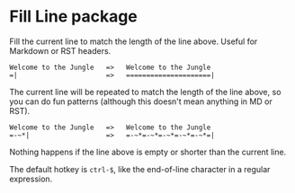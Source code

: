 # Fill Line package

Fill the current line to match the length of the line above. Useful for Markdown or RST headers.

```
Welcome to the Jungle   =>   Welcome to the Jungle
=|                      =>   =====================|
```


The current line will be repeated to match the length of the line above, so you can do fun patterns (although this doesn't mean anything in MD or RST).

```
Welcome to the Jungle   =>   Welcome to the Jungle
=-~*|                   =>   =-~*=-~*=-~*=-~*=-~*=|
```

Nothing happens if the line above is empty or shorter than the current line.

The default hotkey is `ctrl-$`, like the end-of-line character in a regular expression.
